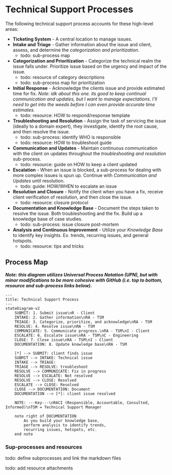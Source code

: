 # Technical Support Processes

The following technical support process accounts for these high-level areas:

- **Ticketing System** - A central location to manage issues.
- **Intake and Triage** - Gather information about the issue and client, assess, and determine the *categorization and prioritization*.
    - todo: sub-process map
- **Categorization and Prioritization** - Categorize the technical realm the issue falls under. Prioritize issue based on the urgency and impact of the issue.
    - todo: resource of category descriptions
    - todo: sub-process map for prioritization
- **Initial Response** - Acknowledge the clients issue and provide estimated time for fix. *Note: idk about this one. its good to keep continual communication and updates, but I want to manage expectations. I'll need to get into the weeds before I can even provide accurate time estimates.*
    - todo: resource: HOW to respond/response template
- **Troubleshooting and Resolution** - Assign the task of servicing the issue (ideally to a domain expert), they investigate, identify the root cause, and then resolve the issue.
    - todo: sub-process: identify WHO is responsible
    - todo: resource: HOW to troubleshoot guide
- **Communication and Updates** - Maintain continuous communication with the client on updates throughout the *troubleshooting and resolution* sub-process.
    - todo: resource: guide on HOW to keep a client updated 
- **Escalation** - When an issue is blocked, a sub-process for dealing with more complex issues is spun up. Continue with *Communication and Updates* until resolution.
    - todo: guide: HOW/WHEN to escalate an issue
- **Resolution and Closure** - Notify the client when you have a fix, receive client verification of resolution, and then close the issue.
    - todo: resource: closure protocol
- **Documentation and Knowledge Base** - Document the steps taken to resolve the issue. Both troubleshooting and the fix. Build up a knowledge base of case studies.
    - todo: sub-process: issue closure post-mortem
- **Analysis and Continuous Improvement** - Utilize your *Knowledge Base* to identify key insights. Ex. trends, recurring issues, and general hotspots.
    - todo: resource: tips and tricks

## Process Map

***Note: this diagram utilizes Universal Process Notation (UPN), but with minor modifications to be more cohesive with GitHub (i.e. top to bottom, resource and sub-process links below).***

```mermaid
---
title: Technical Support Process
---
stateDiagram-v2
    SUBMIT: 1. Submit issue\nR - Client
    INTAKE: 2. Gather information\nRA - TSM
    TRIAGE: 3. Categorize, prioritize, and acknowledge\nRA - TSM
    RESOLVE: 4. Resolve issue\nRA - TSM
    COMMUNICATE: 5. Communicate progress.\nRA - TSM\nI - Client
    ESCALATE: 6. Escalate issue\nRA - TSM\nC - Engineering
    CLOSE: 7. Close issue\nRA - TSM\nI - Client
    DOCUMENTATION: 8. Update knowledge base\nRA - TSM

    [*] --> SUBMIT: client finds issue
    SUBMIT --> INTAKE: Technical issue
    INTAKE --> TRIAGE: 
    TRIAGE --> RESOLVE: troubleshoot
    RESOLVE --> COMMUNICATE: Fix in progress
    RESOLVE --> ESCALATE: Not resolved
    RESOLVE --> CLOSE: Resolved
    ESCALATE --> CLOSE: Resolved
    CLOSE --> DOCUMENTATION: Document
    DOCUMENTATION --> [*]: client issue resolved

    NOTE: ---Key---\nRACI (Responsible, Accountable, Consulted, Informed)\nTSM = Technical Support Manager

    note right of DOCUMENTATION
        As you build your knowledge base,
        perform analysis to identify trends,
        recurring issues, hotspots, etc.
    end note
```

### Sup-processes and resources

todo: define subprocesses and link the markdown files

todo: add resource attachments